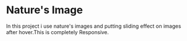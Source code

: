 # Nature's Image
In this project i use nature's images and putting sliding effect on images after hover.This is completely Responsive.
